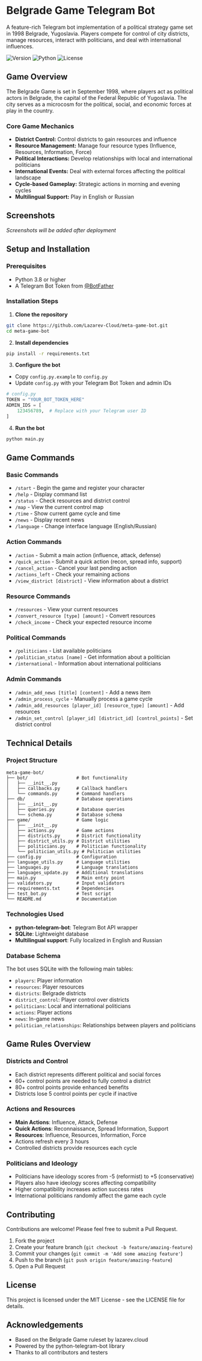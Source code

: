 # Belgrade Game Telegram Bot

A feature-rich Telegram bot implementation of a political strategy game set in 1998 Belgrade, Yugoslavia. Players compete for control of city districts, manage resources, interact with politicians, and deal with international influences.

![Version](https://img.shields.io/badge/version-0.0.1-yellow)
![Python](https://img.shields.io/badge/python-3.8%2B-green)
![License](https://img.shields.io/badge/license-MIT-orange)

## Game Overview

The Belgrade Game is set in September 1998, where players act as political actors in Belgrade, the capital of the Federal Republic of Yugoslavia. The city serves as a microcosm for the political, social, and economic forces at play in the country.

### Core Game Mechanics

- **District Control:** Control districts to gain resources and influence
- **Resource Management:** Manage four resource types (Influence, Resources, Information, Force)
- **Political Interactions:** Develop relationships with local and international politicians
- **International Events:** Deal with external forces affecting the political landscape
- **Cycle-based Gameplay:** Strategic actions in morning and evening cycles
- **Multilingual Support:** Play in English or Russian

## Screenshots

*Screenshots will be added after deployment*

## Setup and Installation

### Prerequisites

- Python 3.8 or higher
- A Telegram Bot Token from [@BotFather](https://t.me/BotFather)

### Installation Steps

1. **Clone the repository**

```bash
git clone https://github.com/Lazarev-Cloud/meta-game-bot.git
cd meta-game-bot
```

2. **Install dependencies**

```bash
pip install -r requirements.txt
```

3. **Configure the bot**

- Copy `config.py.example` to `config.py`
- Update `config.py` with your Telegram Bot Token and admin IDs

```python
# config.py
TOKEN = "YOUR_BOT_TOKEN_HERE"
ADMIN_IDS = [
    123456789,  # Replace with your Telegram user ID
]
```

4. **Run the bot**

```bash
python main.py
```

## Game Commands

### Basic Commands

- `/start` - Begin the game and register your character
- `/help` - Display command list
- `/status` - Check resources and district control
- `/map` - View the current control map
- `/time` - Show current game cycle and time
- `/news` - Display recent news
- `/language` - Change interface language (English/Russian)

### Action Commands

- `/action` - Submit a main action (influence, attack, defense)
- `/quick_action` - Submit a quick action (recon, spread info, support)
- `/cancel_action` - Cancel your last pending action
- `/actions_left` - Check your remaining actions
- `/view_district [district]` - View information about a district

### Resource Commands

- `/resources` - View your current resources
- `/convert_resource [type] [amount]` - Convert resources
- `/check_income` - Check your expected resource income

### Political Commands

- `/politicians` - List available politicians
- `/politician_status [name]` - Get information about a politician
- `/international` - Information about international politicians

### Admin Commands

- `/admin_add_news [title] [content]` - Add a news item
- `/admin_process_cycle` - Manually process a game cycle
- `/admin_add_resources [player_id] [resource_type] [amount]` - Add resources
- `/admin_set_control [player_id] [district_id] [control_points]` - Set district control

## Technical Details

### Project Structure

```
meta-game-bot/
├── bot/                  # Bot functionality
│   ├── __init__.py
│   ├── callbacks.py      # Callback handlers
│   └── commands.py       # Command handlers
├── db/                   # Database operations
│   ├── __init__.py
│   ├── queries.py        # Database queries
│   └── schema.py         # Database schema
├── game/                 # Game logic
│   ├── __init__.py
│   ├── actions.py        # Game actions
│   ├── districts.py      # District functionality
│   ├── district_utils.py # District utilities
│   ├── politicians.py    # Politician functionality
│   └── politician_utils.py # Politician utilities
├── config.py             # Configuration
├── language_utils.py     # Language utilities
├── languages.py          # Language translations
├── languages_update.py   # Additional translations
├── main.py               # Main entry point
├── validators.py         # Input validators
├── requirements.txt      # Dependencies
├── test_bot.py           # Test script
└── README.md             # Documentation
```

### Technologies Used

- **python-telegram-bot**: Telegram Bot API wrapper
- **SQLite**: Lightweight database
- **Multilingual support**: Fully localized in English and Russian

### Database Schema

The bot uses SQLite with the following main tables:

- `players`: Player information
- `resources`: Player resources
- `districts`: Belgrade districts
- `district_control`: Player control over districts
- `politicians`: Local and international politicians
- `actions`: Player actions
- `news`: In-game news
- `politician_relationships`: Relationships between players and politicians

## Game Rules Overview

### Districts and Control

- Each district represents different political and social forces
- 60+ control points are needed to fully control a district
- 80+ control points provide enhanced benefits
- Districts lose 5 control points per cycle if inactive

### Actions and Resources

- **Main Actions**: Influence, Attack, Defense
- **Quick Actions**: Reconnaissance, Spread Information, Support
- **Resources**: Influence, Resources, Information, Force
- Actions refresh every 3 hours
- Controlled districts provide resources each cycle

### Politicians and Ideology

- Politicians have ideology scores from -5 (reformist) to +5 (conservative)
- Players also have ideology scores affecting compatibility
- Higher compatibility increases action success rates
- International politicians randomly affect the game each cycle

## Contributing

Contributions are welcome! Please feel free to submit a Pull Request.

1. Fork the project
2. Create your feature branch (`git checkout -b feature/amazing-feature`)
3. Commit your changes (`git commit -m 'Add some amazing feature'`)
4. Push to the branch (`git push origin feature/amazing-feature`)
5. Open a Pull Request

## License

This project is licensed under the MIT License - see the LICENSE file for details.

## Acknowledgements

- Based on the Belgrade Game ruleset by lazarev.cloud
- Powered by the python-telegram-bot library
- Thanks to all contributors and testers

